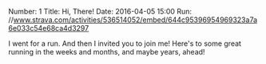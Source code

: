 Number: 1
Title: Hi, There!
Date: 2016-04-05 15:00
Run: //www.strava.com/activities/536514052/embed/644c95396954969323a7a6e033c54e68ca4d3297

I went for a run. And then I invited you to join me! Here's to some great running in the weeks and months, and maybe years, ahead!
